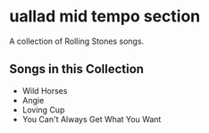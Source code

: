 # uallad mid tempo section

A collection of Rolling Stones songs.

## Songs in this Collection

- Wild Horses
- Angie
- Loving Cup
- You Can't Always Get What You Want
